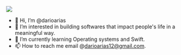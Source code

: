 <img src="https://img.shields.io/badge/LinkedIn-0077B5?style=for-the-badge&logo=linkedin&logoColor=white" />

- 👋 Hi, I’m @darioarias
- 👀 I’m interested in building softwares that impact people's life in a meaningful way.
- 🌱 I’m currently learning Operating systems and Swift.
- 📫 How to reach me email @darioarias12@gmail.com.

<!---
darioarias/darioarias is a ✨ special ✨ repository because its `README.md` (this file) appears on your GitHub profile.
You can click the Preview link to take a look at your changes.
--->
